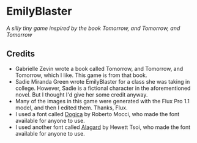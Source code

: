 # EmilyBlaster

*A silly tiny game inspired by the book Tomorrow, and Tomorrow, and Tomorrow*

## Credits

* Gabrielle Zevin wrote a book called Tomorrow, and Tomorrow, and Tomorrow,
  which I like. This game is from that book.
* Sadie Miranda Green wrote EmilyBlaster for a class she was taking in college.
  However, Sadie is a fictional character in the aforementioned novel. But I
  thought I'd give her some credit anyway.
* Many of the images in this game were generated with the Flux Pro 1.1 model,
  and then I edited them. Thanks, Flux.
* I used a font called [Dogica](https://www.dafont.com/dogica.font)
  by Roberto Mocci, who made the font available for
  anyone to use.
* I used another font called [Alagard](https://www.dafont.com/alagard.font) by
  Hewett Tsoi, who made the font available for anyone to use.
